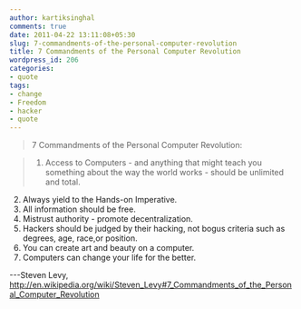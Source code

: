 ```yaml
---
author: kartiksinghal
comments: true
date: 2011-04-22 13:11:08+05:30
slug: 7-commandments-of-the-personal-computer-revolution
title: 7 Commandments of the Personal Computer Revolution
wordpress_id: 206
categories:
- quote
tags:
- change
- Freedom
- hacker
- quote
---
```


>7 Commandments of the Personal Computer Revolution:

> 1. Access to Computers - and anything that might teach you something about the way the world works - should be unlimited and total.
2. Always yield to the Hands-on Imperative.
3. All information should be free.
4. Mistrust authority - promote decentralization.
5. Hackers should be judged by their hacking, not bogus criteria such as degrees, age, race,or position.
6. You can create art and beauty on a computer.
7. Computers can change your life for the better.

---Steven Levy, http://en.wikipedia.org/wiki/Steven_Levy#7_Commandments_of_the_Personal_Computer_Revolution
